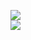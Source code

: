 [![](https://img.shields.io/badge/Made%20With-Github%20Spray-lightgrey.svg?style=for-the-badge&logo=github)](https://github.com/Annihil/github-spray#23706)  
[![](https://i.imgur.com/2DrTn0Z.gif)](https://github.com/Annihil/github-spray)